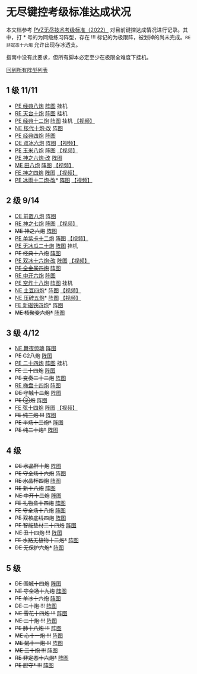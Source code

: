 # 无尽键控考级标准达成状况

本文档参考 [PVZ无尽技术考级标准（2022）](https://www.bilibili.com/read/cv16510468/) 对目前键控达成情况进行记录。其中，打 * 号的为同级练习阵型，存在 !!! 标记的为极限阵，被划掉的尚未完成。`RE 非定态十六炮` 允许出现存冰透支。

指南中没有此要求，但所有脚本必定至少在极限全难度下挂机。

[回到所有阵型列表](./README.md)

## 1 级 11/11

- [PE 经典八炮](./旧阵型/20240305/README.md#pe-经典八炮) [阵图](./考级阵图/L1/PE%20经典八炮.jpg) 挂机
- [RE 天台十炮](./旧阵型/20240305/README.md#re-天台十炮-p5-挂机) [阵图](./考级阵图/L1/RE%20天台十炮.jpg) 挂机
- [PE 经典十二炮](./旧阵型/20240305/README.md#pe-经典十二炮-p6-挂机) [阵图](./考级阵图/L1/PE%20经典十二炮.jpg) 挂机 [【视频】](https://www.bilibili.com/video/BV1mJ4m1G7AA)
- [NE 核代十炮·改](./旧阵型/20240312/README.md#ne-核代十炮改-p6-挂机) [阵图](./考级阵图/L1/NE%20核代十炮·改.jpg)
- [PE 经典四炮](./旧阵型/20240305/README.md#pe-经典四炮) [阵图](./考级阵图/L1/PE%20经典四炮.jpg)
- [DE 双冰六炮](./README.md#de-双冰六炮-ch5) [阵图](./考级阵图/L1/DE%20双冰六炮.jpg) [【视频】](https://www.bilibili.com/video/BV1LJ4m1E7ci)
- [PE 玉米八炮](./README.md#pe-玉米八炮-对ch6) [阵图](./考级阵图/L1/PE%20玉米八炮.jpg) [【视频】](https://www.bilibili.com/video/BV15t42137S3)
- [PE 神之六炮·改](./旧阵型/20240312/README.md#pe-神之六炮改-s4) [阵图](./考级阵图/L1/PE%20神之六炮·改.jpg)
- [ME 田八炮](./README.md#me-田八炮) [阵图](./考级阵图/L1/ME%20田八炮.jpg) [【视频】](https://www.bilibili.com/video/BV1DC411H7qM)
- [FE 神之四炮](./旧阵型/20240312/README.md#fe-神之四炮-邻c6u) [阵图](./考级阵图/L1/FE%20神之四炮.jpg) [【视频】](https://www.bilibili.com/video/BV1UZ421b79c)
- [PE 冰雨十二炮·改](./旧阵型/20240312/README.md#pe-冰雨十二炮改-p6)* [阵图](./考级阵图/L1/PE%20冰雨十二炮·改.jpg) [【视频】](https://www.bilibili.com/video/BV1mJ4m1G7AA?t=212)

## 2 级 9/14

- [DE 前置八炮](./README.md#de-前置八炮-ch5) [阵图](./考级阵图/L2/DE%20前置八炮.jpg)
- [RE 神之七炮](./旧阵型/20240305/README.md#re-神之七炮-ch5u) [阵图](./考级阵图/L2/RE%20神之七炮.jpg) [【视频】](https://www.bilibili.com/video/BV1UF4m177J7)
- ~~ME 神之六炮~~ [阵图](./考级阵图/L2/ME%20神之六炮.jpg)
- [PE 单紫卡十二炮](./旧阵型/20240305/README.md#pe-单紫卡十二炮) [阵图](./考级阵图/L2/PE%20单紫卡十二炮.jpg) [【视频】](https://www.bilibili.com/video/BV1Uz421d7Wu)
- [PE 无冰瓜二十炮](./README.md#pe-无冰瓜二十炮-p6-2i-挂机) [阵图](./考级阵图/L2/PE%20无冰瓜二十炮.jpg) 挂机
- ~~PE 经典十八炮~~ [阵图](./考级阵图/L2/PE%20经典十八炮.jpg)
- [PE 双冰十六炮·改](./README.md#pe-双冰十六炮改-ch6) [阵图](./考级阵图/L2/PE%20双冰十六炮·改.jpg) [【视频】](https://www.bilibili.com/video/BV1Vi421y7Db)
- ~~[PE 全金属四炮](./README.md#pe-全金属四炮-ch4-n-手动-未完成)~~ [阵图](./考级阵图/L2/PE%20全金属四炮.jpg)
- [RE 中开六炮](./README.md#re-中开六炮-c6i-n-不稳定) [阵图](./考级阵图/L2/RE%20中开六炮.png)
- [PE 空炸十八炮](./README.md##pe-空炸十八炮--尾炸十八炮) [阵图](./考级阵图/L2/PE%20空炸十八炮.jpg) 挂机
- [NE 土豆四炮](./README.md#ne-土豆四炮-邻c7u-不稳定)* [阵图](./考级阵图/L2/NE%20土豆四炮.jpg) [【视频】](https://www.bilibili.com/video/BV141421Q7KR)
- [NE 压碑五炮](./README.md#ne-压碑五炮-c7u)* [阵图](./考级阵图/L2/NE%20压碑五炮.jpg) [【视频】](https://www.bilibili.com/video/BV1nJ4m1P77y)
- [FE 新磁铁四炮](./README.md#fe-新磁铁四炮-对c6u-不稳定)* [阵图](./考级阵图/L2/FE%20新磁铁四炮.jpg)
- ~~ME 核聚变六炮*~~ [阵图](./考级阵图/L2/ME%20核聚变六炮.jpg)

## 3 级 4/12

- [NE 舞夜惊魂](./README.md#ne-舞夜惊魂-p6) [阵图](./考级阵图/L3/NE%20舞夜惊魂.jpg)
- ~~PE C2八炮~~ [阵图](./考级阵图/L3/PE%20C2八炮.jpg)
- [PE 二十四炮](./旧阵型/20240312/README.md#pe-二十四炮-p6-2i-挂机) [阵图](./考级阵图/L3/PE%20二十四炮.jpg) 挂机
- ~~FE 二十四炮~~ [阵图](./考级阵图/L3/FE%20二十四炮.jpg)
- ~~PE 变奏二十二炮~~ [阵图](./考级阵图/L3/PE%20变奏二十二炮.jpg)
- [RE 椭盘十四炮](./README.md#re-椭盘十四炮-ch4) [阵图](./考级阵图/L3/RE%20椭盘十四炮.jpg)
- ~~DE 守城十二炮~~ [阵图](./考级阵图/L3/DE%20守城十二炮.jpg)
- ~~PE ②炮~~ [阵图](./考级阵图/L3/PE%20②炮.jpg)
- [FE 弦十四炮](./README.md#fe-弦十四炮-p4) [阵图](./考级阵图/L3/FE%20弦十四炮.jpg) [【视频】](https://www.bilibili.com/video/BV1Js421P7MC)
- ~~FE 纯三炮 !!!~~ [阵图](./考级阵图/L3/FE%20纯三炮.jpg)
- ~~PE 半场十二炮*~~ [阵图](./考级阵图/L3/PE%20半场十二炮.jpg)
- ~~PE 纯二十炮*~~ [阵图](./考级阵图/L3/PE%20纯二十炮.jpg) 

## 4 级

- ~~DE 水晶杯十炮~~ [阵图](./考级阵图/L4/DE水晶杯十炮.jpg)
- ~~PE 守全场十六炮~~ [阵图](./考级阵图/L4/PE守全场十六炮.jpg)
- ~~RE 水晶杯四炮~~ [阵图](./考级阵图/L4/RE水晶杯四炮.jpg)
- ~~RE 新十八炮~~ [阵图](./考级阵图/L4/RE新十八炮.jpg)
- ~~NE 中开十二炮~~ [阵图](./考级阵图/L4/NE中开十二炮.jpg)
- ~~FE 礼物盒十四炮~~ [阵图](./考级阵图/L4/FE礼物盒十四炮.jpg)
- ~~FE 守全场十八炮~~ [阵图](./考级阵图/L4/FE守全场十八炮.jpg)
- ~~PE 双核底线四炮~~ [阵图](./考级阵图/L4/PE双核底线四炮.jpg)
- ~~PE 智能垫材二十四炮~~ [阵图](./考级阵图/L4/PE智能垫材二十四炮.jpg)
- ~~NE 丑十四炮 !!!~~ [阵图](./考级阵图/L4/NE丑十四炮.jpg)
- ~~FE 水路无植物十二炮*~~ [阵图](./考级阵图/L4/FE水路无植物十二炮.jpg)
- ~~DE 无保护六炮*~~ [阵图](./考级阵图/L4/DE无保护六炮.jpg)

## 5 级
- ~~DE 围城十四炮~~ [阵图](./考级阵图/L5/DE围城十四炮.jpg)
- ~~NE 守全场十九炮~~ [阵图](./考级阵图/L5/NE守全场十九炮.jpg)
- ~~PE 单冰十六炮~~ [阵图](./考级阵图/L5/PE单冰十六炮.jpg)
- ~~DE 二十炮 !!!~~ [阵图](./考级阵图/L5/DE二十炮.jpg)
- ~~NE 雪花十四炮 !!!~~ [阵图](./考级阵图/L5/NE雪花十四炮.jpg)
- ~~NE 二十炮 !!!~~ [阵图](./考级阵图/L5/NE二十炮.jpg)
- ~~PE 肺十八炮 !!!~~ [阵图](./考级阵图/L5/PE肺十八炮.jpg)
- ~~ME 心十一炮 !!!~~ [阵图](./考级阵图/L5/ME心十一炮.jpg)
- ~~ME 蝎十一炮 !!!~~ [阵图](./考级阵图/L5/ME蝎十一炮.jpg)
- ~~ME 二十炮 !!!~~ [阵图](./考级阵图/L5/ME二十炮.jpg)
- ~~RE 非定态十六炮*~~ [阵图](./考级阵图/L5/RE非定态十六炮.jpg)
- ~~PE 胆守* !!!~~ [阵图](./考级阵图/L5/PE胆守.jpg)
